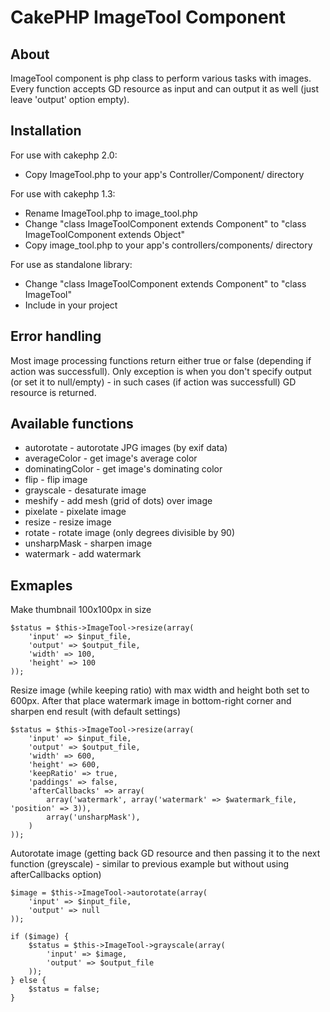 CakePHP ImageTool Component
================================

About
--------------------------------

ImageTool component is php class to perform various tasks with images. Every function accepts
GD resource as input and can output it as well (just leave 'output' option empty).

Installation
--------------------------------

For use with cakephp 2.0:
* Copy ImageTool.php to your app's Controller/Component/ directory

For use with cakephp 1.3:
* Rename ImageTool.php to image_tool.php
* Change "class ImageToolComponent extends Component" to "class ImageToolComponent extends Object"
* Copy image_tool.php to your app's controllers/components/ directory

For use as standalone library:
* Change "class ImageToolComponent extends Component" to "class ImageTool"
* Include in your project

Error handling
--------------------------------

Most image processing functions return either true or false (depending if action was successfull). Only exception is when
you don't specify output (or set it to null/empty) - in such cases (if action was successfull) GD resource is returned.


Available functions
--------------------------------

* autorotate - autorotate JPG images (by exif data)
* averageColor - get image's average color
* dominatingColor - get image's dominating color
* flip - flip image
* grayscale - desaturate image
* meshify - add mesh (grid of dots) over image
* pixelate - pixelate image
* resize - resize image
* rotate - rotate image (only degrees divisible by 90)
* unsharpMask - sharpen image
* watermark - add watermark

Exmaples
--------------------------------

Make thumbnail 100x100px in size

	$status = $this->ImageTool->resize(array(
		'input' => $input_file,
		'output' => $output_file,
		'width' => 100,
		'height' => 100
	));

Resize image (while keeping ratio) with max width and height both set to 600px. After that place watermark
image in bottom-right corner and sharpen end result (with default settings)

	$status = $this->ImageTool->resize(array(
		'input' => $input_file,
		'output' => $output_file,
		'width' => 600,
		'height' => 600,
		'keepRatio' => true,
		'paddings' => false,
		'afterCallbacks' => array(
			array('watermark', array('watermark' => $watermark_file, 'position' => 3)),
			array('unsharpMask'),
		)
	));

Autorotate image (getting back GD resource and then passing it to the next function (greyscale) - similar to previous
example but without using afterCallbacks option)

	$image = $this->ImageTool->autorotate(array(
		'input' => $input_file,
		'output' => null
	));

	if ($image) {
		$status = $this->ImageTool->grayscale(array(
			'input' => $image,
			'output' => $output_file
		));
	} else {
		$status = false;
	}